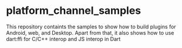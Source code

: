 # platform_channel_samples
This repository containts the samples to show how to build plugins for Android, web, and Desktop. Apart from that, it also shows how to use dart:ffi for C/C++ interop and JS interop in Dart

